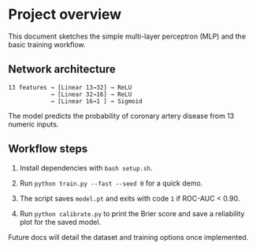 # Project overview

This document sketches the simple multi-layer perceptron (MLP) and the basic
training workflow.

## Network architecture

```text
13 features → [Linear 13→32] → ReLU
            → [Linear 32→16] → ReLU
            → [Linear 16→1 ] → Sigmoid
```

The model predicts the probability of coronary artery disease from 13 numeric
inputs.

## Workflow steps

1. Install dependencies with `bash setup.sh`.

2. Run `python train.py --fast --seed 0` for a quick demo.

3. The script saves `model.pt` and exits with code `1` if ROC-AUC < 0.90.

4. Run `python calibrate.py` to print the Brier score and save a
   reliability plot for the saved model.

Future docs will detail the dataset and training options once implemented.
